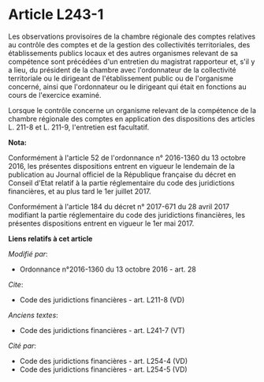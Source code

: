 # Article L243-1

Les observations provisoires de la chambre régionale des comptes relatives au contrôle des comptes et de la gestion des
collectivités territoriales, des établissements publics locaux et des autres organismes relevant de sa compétence sont
précédées d'un entretien du magistrat rapporteur et, s'il y a lieu, du président de la chambre avec l'ordonnateur de la
collectivité territoriale ou le dirigeant de l'établissement public ou de l'organisme concerné, ainsi que l'ordonnateur ou le
dirigeant qui était en fonctions au cours de l'exercice examiné.

Lorsque le contrôle concerne un organisme relevant de la compétence de la chambre régionale des comptes en application des
dispositions des articles L. 211-8 et L. 211-9, l'entretien est facultatif.

**Nota:**

Conformément à l'article 52 de l'ordonnance n° 2016-1360 du 13 octobre 2016, les présentes dispositions entrent en vigueur le
lendemain de la publication au Journal officiel de la République française du décret en Conseil d'Etat relatif à la partie
réglementaire du code des juridictions financières, et au plus tard le 1er juillet 2017.

Conformément à l'article 184 du décret n° 2017-671 du 28 avril 2017 modifiant la partie réglementaire du code des
juridictions financières, les présentes dispositions entrent en vigueur le 1er mai 2017.

**Liens relatifs à cet article**

_Modifié par_:

  - Ordonnance n°2016-1360 du 13 octobre 2016 - art. 28

_Cite_:

  - Code des juridictions financières - art. L211-8 (VD)

_Anciens textes_:

  - Code des juridictions financières - art. L241-7 (VT)

_Cité par_:

  - Code des juridictions financières - art. L254-4 (VD)
  - Code des juridictions financières - art. L254-5 (VD)

